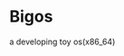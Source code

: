<!--
 * @Author: Dizzrt
 * @Date: 2021-11-24 11:43:38
 * @LastEditTime: 2021-11-28 22:08:45
 * @LastEditors: Dizzrt
 * @FilePath: \bigos\README.md
 * @Description: 
-->

# Bigos

a developing toy os(x86_64)
